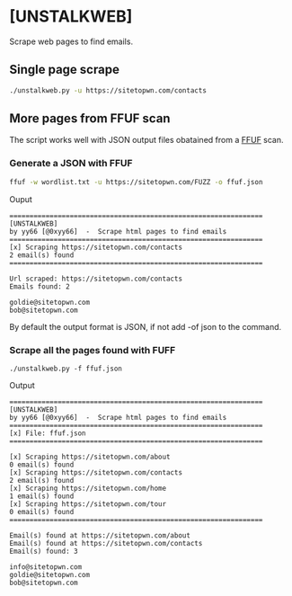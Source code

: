 # [UNSTALKWEB]

Scrape web pages to find emails.

## Single page scrape

``` bash
./unstalkweb.py -u https://sitetopwn.com/contacts
```

## More pages from FFUF scan

The script works well with JSON output files obatained from a [FFUF](https://github.com/ffuf/ffuf) scan.

### Generate a JSON with FFUF

``` bash
ffuf -w wordlist.txt -u https://sitetopwn.com/FUZZ -o ffuf.json
```

Ouput

``` text
===============================================================
[UNSTALKWEB]
by yy66 [@0xyy66]  -  Scrape html pages to find emails
===============================================================
[x] Scraping https://sitetopwn.com/contacts
2 email(s) found
=============================================================== 

Url scraped: https://sitetopwn.com/contacts
Emails found: 2

goldie@sitetopwn.com
bob@sitetopwn.com
```

By default the output format is JSON, if not add -of json to the command.

### Scrape all the pages found with FUFF

```
./unstalkweb.py -f ffuf.json
```

Output

``` text
===============================================================
[UNSTALKWEB]
by yy66 [@0xyy66]  -  Scrape html pages to find emails
===============================================================
[x] File: ffuf.json
===============================================================

[x] Scraping https://sitetopwn.com/about
0 email(s) found
[x] Scraping https://sitetopwn.com/contacts
2 email(s) found
[x] Scraping https://sitetopwn.com/home
1 email(s) found
[x] Scraping https://sitetopwn.com/tour
0 email(s) found
===============================================================

Email(s) found at https://sitetopwn.com/about
Email(s) found at https://sitetopwn.com/contacts
Email(s) found: 3

info@sitetopwn.com
goldie@sitetopwn.com
bob@sitetopwn.com
```